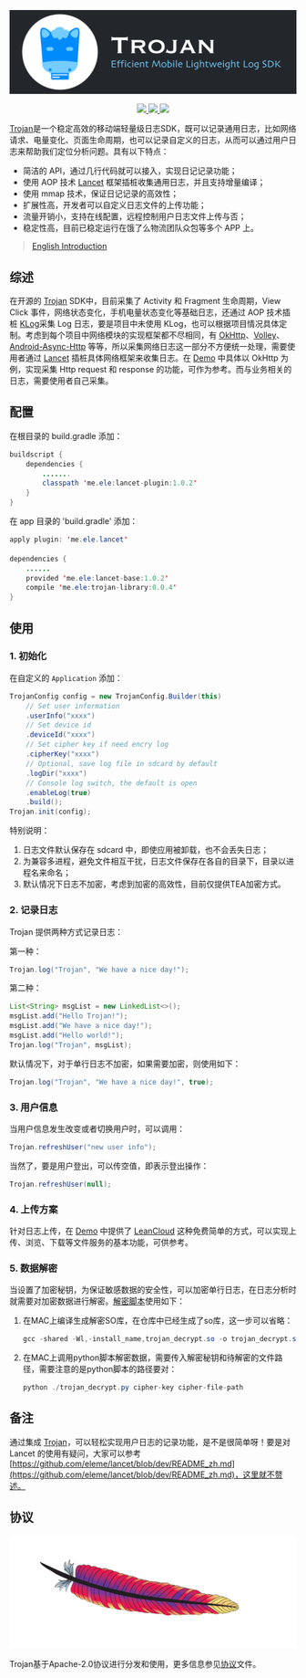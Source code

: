 ![](/assets/trojan_banner.png)

<p align="center">
    <a href="https://gradleupdate.appspot.com/ELELogistics/Trojan/status">
        <img src="https://gradleupdate.appspot.com/ELELogistics/Trojan/status.svg">
    </a>
    <a href="https://www.java.com">
        <img src="https://img.shields.io/badge/language-Java-blue.svg">
    </a>
    <a href="https://raw.githubusercontent.com/EyreFree/EFQRCode/assets/icon/MadeWith%3C3.png">
        <img src="https://img.shields.io/badge/made%20with-%3C3-orange.svg">
    </a>
</p>

[Trojan](https://github.com/ELELogistics/Trojan)是一个稳定高效的移动端轻量级日志SDK，既可以记录通用日志，比如网络请求、电量变化、页面生命周期，也可以记录自定义的日志，从而可以通过用户日志来帮助我们定位分析问题。具有以下特点：

* 简洁的 API，通过几行代码就可以接入，实现日记记录功能；
* 使用 AOP 技术 [Lancet](https://github.com/eleme/lancet) 框架插桩收集通用日志，并且支持增量编译；
* 使用 mmap 技术，保证日记记录的高效性；
* 扩展性高，开发者可以自定义日志文件的上传功能；
* 流量开销小，支持在线配置，远程控制用户日志文件上传与否；
* 稳定性高，目前已稳定运行在饿了么物流团队众包等多个 APP 上。

> [English Introduction](/README.md)

## 综述

在开源的 [Trojan](https://github.com/ELELogistics/Trojan) SDK中，目前采集了 Activity 和 Fragment 生命周期，View Click 事件，网络状态变化，手机电量状态变化等基础日志，还通过 AOP 技术插桩 [KLog](https://github.com/ZhaoKaiQiang/KLog)采集 Log 日志，要是项目中未使用 KLog，也可以根据项目情况具体定制。考虑到每个项目中网络模块的实现框架都不尽相同，有 [OkHttp](https://github.com/square/okhttp)、[Volley](https://github.com/google/volley)、[Android-Async-Http](https://github.com/loopj/android-async-http) 等等，所以采集网络日志这一部分不方便统一处理，需要使用者通过 [Lancet](https://github.com/eleme/lancet) 插桩具体网络框架来收集日志。在 [Demo](https://github.com/ELELogistics/Trojan/blob/master/app/src/main/java/me/ele/trojan/demo/DemoHook.java) 中具体以 OkHttp 为例，实现采集 Http request 和 response 的功能，可作为参考。而与业务相关的日志，需要使用者自己采集。

## 配置

在根目录的 build.gradle 添加：

```java
buildscript {
    dependencies {
        .......
        classpath 'me.ele:lancet-plugin:1.0.2'
    }
}
```

在 app 目录的 'build.gradle' 添加：

```java
apply plugin: 'me.ele.lancet'

dependencies {
    ......
    provided 'me.ele:lancet-base:1.0.2'
    compile 'me.ele:trojan-library:0.0.4'
}
```

## 使用

### 1. 初始化

在自定义的 `Application` 添加：

```java
TrojanConfig config = new TrojanConfig.Builder(this)
    // Set user information
    .userInfo("xxxx")
    // Set device id
    .deviceId("xxxx")
    // Set cipher key if need encry log
    .cipherKey("xxxx")
    // Optional, save log file in sdcard by default
    .logDir("xxxx")
    // Console log switch, the default is open
    .enableLog(true)
    .build();
Trojan.init(config);
```

特别说明：

1. 日志文件默认保存在 sdcard 中，即使应用被卸载，也不会丢失日志；
2. 为兼容多进程，避免文件相互干扰，日志文件保存在各自的目录下，目录以进程名来命名；
3. 默认情况下日志不加密，考虑到加密的高效性，目前仅提供TEA加密方式。

### 2. 记录日志

Trojan 提供两种方式记录日志：

第一种：

```java
Trojan.log("Trojan", "We have a nice day!");
```

第二种：

```java
List<String> msgList = new LinkedList<>();
msgList.add("Hello Trojan!");
msgList.add("We have a nice day!");
msgList.add("Hello world!");
Trojan.log("Trojan", msgList);
```

默认情况下，对于单行日志不加密，如果需要加密，则使用如下：

```java
Trojan.log("Trojan", "We have a nice day!", true);
```

### 3. 用户信息

当用户信息发生改变或者切换用户时，可以调用：

```java
Trojan.refreshUser("new user info");
```

当然了，要是用户登出，可以传空值，即表示登出操作：

```java
Trojan.refreshUser(null);
```

### 4. 上传方案

针对日志上传，在 [Demo](https://github.com/ELELogistics/Trojan/blob/master/app/src/main/java/me/ele/trojan/demo/upload/DemoLeanCloudUploader.java) 中提供了 [LeanCloud](https://leancloud.cn/) 这种免费简单的方式，可以实现上传、浏览、下载等文件服务的基本功能，可供参考。

### 5. 数据解密

当设置了加密秘钥，为保证敏感数据的安全性，可以加密单行日志，在日志分析时就需要对加密数据进行解密。[解密脚本](/decrypt/trojan_decrypt.py)使用如下：

1. 在MAC上编译生成解密SO库，在仓库中已经生成了so库，这一步可以省略：
    
    ```java
    gcc -shared -Wl,-install_name,trojan_decrypt.so -o trojan_decrypt.so -fPIC trojan_decrypt.c
    
    ```
2. 在MAC上调用python脚本解密数据，需要传入解密秘钥和待解密的文件路径，需要注意的是python脚本的路径要对：

    ```java
    python ./trojan_decrypt.py cipher-key cipher-file-path
    
    ```

## 备注

通过集成 [Trojan](https://github.com/ELELogistics/Trojan)，可以轻松实现用户日志的记录功能，是不是很简单呀！要是对 Lancet 的使用有疑问，大家可以参考 [https://github.com/eleme/lancet/blob/dev/README_zh.md](https://github.com/eleme/lancet/blob/dev/README_zh.md)，这里就不赘述。

## 协议

![](/assets/trojan_license.png)

Trojan基于Apache-2.0协议进行分发和使用，更多信息参见[协议](/LICENSE)文件。
